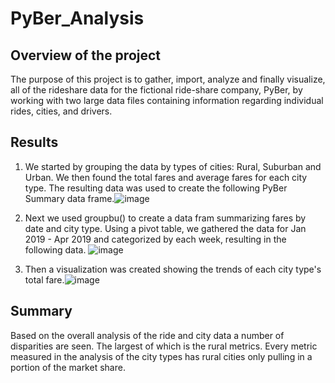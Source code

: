 # PyBer_Analysis
## Overview of the project
The purpose of this project is to gather, import, analyze and finally visualize, all of the rideshare data for the fictional ride-share company, PyBer, by working with two large data files containing information regarding individual rides, cities, and drivers.

## Results
1. We started by grouping the data by types of cities: Rural, Suburban and Urban. We then found the total fares and average fares for each city type. The resulting data was used to create the following PyBer Summary data frame.![image](https://user-images.githubusercontent.com/47199557/182746308-67b81603-948f-4387-b392-9be4fdacc3dd.png)

2. Next we used groupbu() to create a data fram summarizing fares by date and city type. Using a pivot table, we gathered the data for Jan 2019 - Apr 2019  and categorized by each week, resulting in the following data. ![image](https://user-images.githubusercontent.com/47199557/182746429-8437472f-9702-4773-853d-9411933b41bf.png)

3. Then a visualization was created showing the trends of each city type's total fare.![image](https://user-images.githubusercontent.com/47199557/182746587-797ef7ae-98ba-4247-b7cc-9034cfb654dd.png)

## Summary
Based on the overall analysis of the ride and city data a number of disparities are seen. The largest of which is the rural metrics. Every metric measured in the analysis of the city types has rural cities only pulling in a portion of the market share. 
